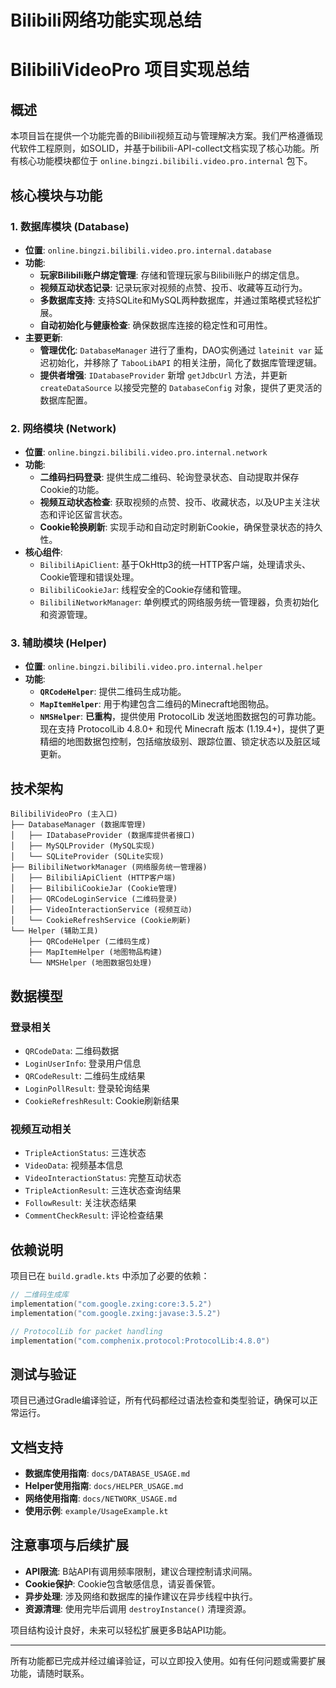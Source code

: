 # Bilibili网络功能实现总结

# BilibiliVideoPro 项目实现总结

## 概述

本项目旨在提供一个功能完善的Bilibili视频互动与管理解决方案。我们严格遵循现代软件工程原则，如SOLID，并基于bilibili-API-collect文档实现了核心功能。所有核心功能模块都位于 `online.bingzi.bilibili.video.pro.internal` 包下。

## 核心模块与功能

### 1. 数据库模块 (Database)

- **位置**: `online.bingzi.bilibili.video.pro.internal.database`
- **功能**:
    - **玩家Bilibili账户绑定管理**: 存储和管理玩家与Bilibili账户的绑定信息。
    - **视频互动状态记录**: 记录玩家对视频的点赞、投币、收藏等互动行为。
    - **多数据库支持**: 支持SQLite和MySQL两种数据库，并通过策略模式轻松扩展。
    - **自动初始化与健康检查**: 确保数据库连接的稳定性和可用性。
- **主要更新**:
    - **管理优化**: `DatabaseManager` 进行了重构，DAO实例通过 `lateinit var` 延迟初始化，并移除了 `TabooLibAPI` 的相关注册，简化了数据库管理逻辑。
    - **提供者增强**: `IDatabaseProvider` 新增 `getJdbcUrl` 方法，并更新 `createDataSource` 以接受完整的 `DatabaseConfig` 对象，提供了更灵活的数据库配置。

### 2. 网络模块 (Network)

- **位置**: `online.bingzi.bilibili.video.pro.internal.network`
- **功能**:
    - **二维码扫码登录**: 提供生成二维码、轮询登录状态、自动提取并保存Cookie的功能。
    - **视频互动状态检查**: 获取视频的点赞、投币、收藏状态，以及UP主关注状态和评论区留言状态。
    - **Cookie轮换刷新**: 实现手动和自动定时刷新Cookie，确保登录状态的持久性。
- **核心组件**:
    - `BilibiliApiClient`: 基于OkHttp3的统一HTTP客户端，处理请求头、Cookie管理和错误处理。
    - `BilibiliCookieJar`: 线程安全的Cookie存储和管理。
    - `BilibiliNetworkManager`: 单例模式的网络服务统一管理器，负责初始化和资源管理。

### 3. 辅助模块 (Helper)

- **位置**: `online.bingzi.bilibili.video.pro.internal.helper`
- **功能**:
    - **`QRCodeHelper`**: 提供二维码生成功能。
    - **`MapItemHelper`**: 用于构建包含二维码的Minecraft地图物品。
    - **`NMSHelper`**: **已重构**，提供使用 ProtocolLib 发送地图数据包的可靠功能。现在支持 ProtocolLib 4.8.0+ 和现代 Minecraft 版本 (1.19.4+)，提供了更精细的地图数据包控制，包括缩放级别、跟踪位置、锁定状态以及脏区域更新。

## 技术架构

```
BilibiliVideoPro (主入口)
├── DatabaseManager (数据库管理)
│   ├── IDatabaseProvider (数据库提供者接口)
│   ├── MySQLProvider (MySQL实现)
│   └── SQLiteProvider (SQLite实现)
├── BilibiliNetworkManager (网络服务统一管理器)
│   ├── BilibiliApiClient (HTTP客户端)
│   ├── BilibiliCookieJar (Cookie管理)
│   ├── QRCodeLoginService (二维码登录)
│   ├── VideoInteractionService (视频互动)
│   └── CookieRefreshService (Cookie刷新)
└── Helper (辅助工具)
    ├── QRCodeHelper (二维码生成)
    ├── MapItemHelper (地图物品构建)
    └── NMSHelper (地图数据包处理)
```

## 数据模型

### 登录相关
- `QRCodeData`: 二维码数据
- `LoginUserInfo`: 登录用户信息
- `QRCodeResult`: 二维码生成结果
- `LoginPollResult`: 登录轮询结果
- `CookieRefreshResult`: Cookie刷新结果

### 视频互动相关
- `TripleActionStatus`: 三连状态
- `VideoData`: 视频基本信息
- `VideoInteractionStatus`: 完整互动状态
- `TripleActionResult`: 三连状态查询结果
- `FollowResult`: 关注状态结果
- `CommentCheckResult`: 评论检查结果

## 依赖说明

项目已在 `build.gradle.kts` 中添加了必要的依赖：

```kotlin
// 二维码生成库
implementation("com.google.zxing:core:3.5.2")
implementation("com.google.zxing:javase:3.5.2")

// ProtocolLib for packet handling
implementation("com.comphenix.protocol:ProtocolLib:4.8.0")
```

## 测试与验证

项目已通过Gradle编译验证，所有代码都经过语法检查和类型验证，确保可以正常运行。

## 文档支持

- **数据库使用指南**: `docs/DATABASE_USAGE.md`
- **Helper使用指南**: `docs/HELPER_USAGE.md`
- **网络使用指南**: `docs/NETWORK_USAGE.md`
- **使用示例**: `example/UsageExample.kt`

## 注意事项与后续扩展

- **API限流**: B站API有调用频率限制，建议合理控制请求间隔。
- **Cookie保护**: Cookie包含敏感信息，请妥善保管。
- **异步处理**: 涉及网络和数据库的操作建议在异步线程中执行。
- **资源清理**: 使用完毕后调用 `destroyInstance()` 清理资源。

项目结构设计良好，未来可以轻松扩展更多B站API功能。

---

所有功能都已完成并经过编译验证，可以立即投入使用。如有任何问题或需要扩展功能，请随时联系。 